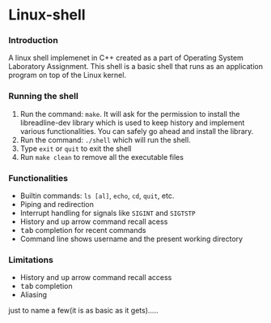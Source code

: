 # Linux-shell

### Introduction
A linux shell implemenet in C++ created as a part of Operating System Laboratory Assignment. This shell is a basic shell that runs as an application program 
on top of the Linux kernel.

### Running the shell
1. Run the command: `make`. It will ask for the permission to install the libreadline-dev library which is used to keep history and implement various functionalities. You can safely go ahead and install the library.
2. Run the command: `./shell` which will run the shell. 
3. Type `exit` or `quit` to exit the shell
4. Run `make clean` to remove all the executable files 

### Functionalities 
- Builtin commands: `ls [al]`, `echo`, `cd`, `quit`, etc.
- Piping and redirection
- Interrupt handling for signals like `SIGINT` and `SIGTSTP`
- History and <kbd>up</kbd> arrow command recall acess
- <kbd>tab</kbd> completion for recent commands
- Command line shows username and the present working directory

### Limitations
- History and <kbd>up</kbd> arrow command recall access 
- <kbd>tab</kbd> completion
- Aliasing

just to name a few(it is as basic as it gets).....
